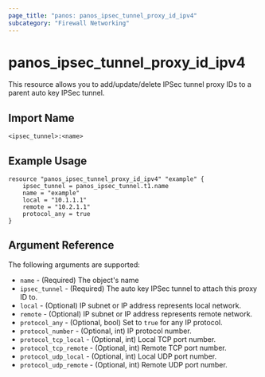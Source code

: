 ```yaml
---
page_title: "panos: panos_ipsec_tunnel_proxy_id_ipv4"
subcategory: "Firewall Networking"
---
```


# panos_ipsec_tunnel_proxy_id_ipv4

This resource allows you to add/update/delete IPSec tunnel proxy IDs to
a parent auto key IPSec tunnel.


## Import Name

```
<ipsec_tunnel>:<name>
```


## Example Usage

```hcl
resource "panos_ipsec_tunnel_proxy_id_ipv4" "example" {
    ipsec_tunnel = panos_ipsec_tunnel.t1.name
    name = "example"
    local = "10.1.1.1"
    remote = "10.2.1.1"
    protocol_any = true
}
```

## Argument Reference

The following arguments are supported:

* `name` - (Required) The object's name
* `ipsec_tunnel` - (Required) The auto key IPSec tunnel to attach this 
  proxy ID to.
* `local` - (Optional) IP subnet or IP address represents local network.
* `remote` - (Optional) IP subnet or IP address represents remote network.
* `protocol_any` - (Optional, bool) Set to `true` for any IP protocol.
* `protocol_number` - (Optional, int) IP protocol number.
* `protocol_tcp_local` - (Optional, int) Local TCP port number.
* `protocol_tcp_remote` - (Optional, int) Remote TCP port number.
* `protocol_udp_local` - (Optional, int) Local UDP port number.
* `protocol_udp_remote` - (Optional, int) Remote UDP port number.
